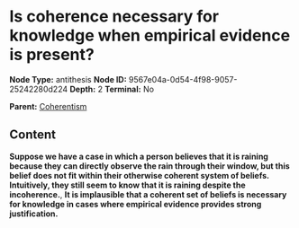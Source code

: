 # Is coherence necessary for knowledge when empirical evidence is present?

**Node Type:** antithesis
**Node ID:** 9567e04a-0d54-4f98-9057-25242280d224
**Depth:** 2
**Terminal:** No

**Parent:** [Coherentism](coherentism.md)

## Content

**Suppose we have a case in which a person believes that it is raining because they can directly observe the rain through their window, but this belief does not fit within their otherwise coherent system of beliefs. Intuitively, they still seem to know that it is raining despite the incoherence.**, **It is implausible that a coherent set of beliefs is necessary for knowledge in cases where empirical evidence provides strong justification.**
